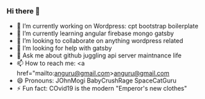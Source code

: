 ### Hi there 👋

- 🔭 I’m currently working on Wordpress: cpt bootstrap boilerplate
- 🌱 I’m currently learning angular firebase mongo gatsby
- 👯 I’m looking to collaborate on anything wordpress related
- 🤔 I’m looking for help with gatsby
- 💬 Ask me about github juggling api server maintnance life
- 📫 How to reach me: <a href="mailto:anguru@gmail.com>anguru@gmail.com</a>
- 😄 Pronouns: JOhnMogi BabyCrushRage SpaceCatGuru
- ⚡ Fun fact: COvid19 is the modern "Emperor's new clothes"
  
<!--
**johnmogi/johnmogi** is a ✨ _special_ ✨ repository because its `README.md` (this file) appears on your GitHub profile.

Here are some ideas to get you started:
<!--

